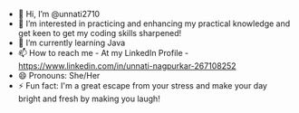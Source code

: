 - 👋 Hi, I’m @unnati2710
- 👀 I’m interested in practicing and enhancing my practical knowledge and get keen to get my coding skills sharpened!
- 🌱 I’m currently learning Java 
- 📫 How to reach me - At my LinkedIn Profile - https://www.linkedin.com/in/unnati-nagpurkar-267108252
- 😄 Pronouns: She/Her
- ⚡ Fun fact: I'm a great escape from your stress and make your day bright and fresh by making you laugh! 

<!---
unnati2710/unnati2710 is a ✨ special ✨ repository because its `README.md` (this file) appears on your GitHub profile.
You can click the Preview link to take a look at your changes.
--->
